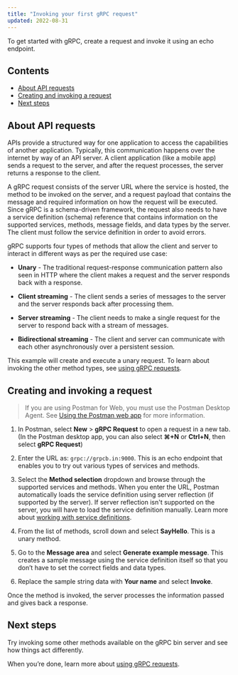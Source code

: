 ```yaml
---
title: "Invoking your first gRPC request"
updated: 2022-08-31
---
```


To get started with gRPC, create a request and invoke it using an echo endpoint.

## Contents

* [About API requests](#about-api-requests)
* [Creating and invoking a request](#creating-and-invoking-a-request)
* [Next steps](#next-steps)

## About API requests

APIs provide a structured way for one application to access the capabilities of another application. Typically, this communication happens over the internet by way of an API server. A client application (like a mobile app) sends a request to the server, and after the request processes, the server returns a response to the client.

A gRPC request consists of the server URL where the service is hosted, the method to be invoked on the server, and a request payload that contains the message and required information on how the request will be executed. Since gRPC is a schema-driven framework, the request also needs to have a service definition (schema) reference that contains information on the supported services, methods, message fields, and data types by the server. The client must follow the service definition in order to avoid errors.

gRPC supports four types of methods that allow the client and server to interact in different ways as per the required use case:

- **Unary** - The traditional request-response communication pattern also seen in HTTP where the client makes a request and the server responds back with a response.

- **Client streaming** - The client sends a series of messages to the server and the server responds back after processing them.

- **Server streaming** - The client needs to make a single request for the server to respond back with a stream of messages.

- **Bidirectional streaming** - The client and server can communicate with each other asynchronously over a persistent session.

This example will create and execute a unary request. To learn about invoking the other method types, see [using gRPC requests](/docs/sending-requests/grpc/using-grpc-request/).

## Creating and invoking a request

> If you are using Postman for Web, you must use the Postman Desktop Agent. See [Using the Postman web app](/docs/getting-started/installation-and-updates/#using-the-postman-web-app) for more information.

1. In Postman, select  __New__ &gt; __gRPC Request__ to open a request in a new tab. (In the Postman desktop app, you can also select **⌘+N** or **Ctrl+N**, then select __gRPC Request__)

1. Enter the URL as: `grpc://grpcb.in:9000`. This is an echo endpoint that enables you to try out various types of services and methods.

1. Select the **Method selection** dropdown and browse through the supported services and methods. When you enter the URL, Postman automatically loads the service definition using server reflection (if supported by the server). If server reflection isn't supported on the server, you will have to load the service definition manually. Learn more about [working with service definitions](/docs/sending-requests/grpc/using-service-definition/).

1. From the list of methods, scroll down and select **SayHello**. This is a unary method.

1. Go to the **Message area** and select **Generate example message**. This creates a sample message using the service definition itself so that you don’t have to set the correct fields and data types.

1. Replace the sample string data with **Your name** and select **Invoke**.

Once the method is invoked, the server processes the information passed and gives back a response.

## Next steps

Try invoking some other methods available on the gRPC bin server and see how things act differently.

When you’re done, learn more about [using gRPC requests](/docs/sending-requests/grpc/using-grpc-request/).

